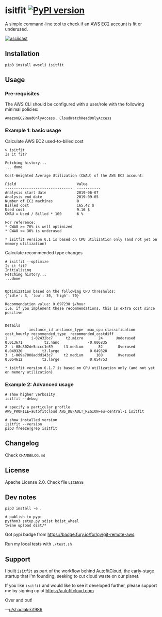 # isitfit [![PyPI version](https://badge.fury.io/py/isitfit.svg)](https://badge.fury.io/py/isitfit)

A simple command-line tool to check if an AWS EC2 account is fit or underused.


[![asciicast](https://asciinema.org/a/ldJ6sfn4tdLVvB7lYiOZAcICG.svg)](https://asciinema.org/a/ldJ6sfn4tdLVvB7lYiOZAcICG)


## Installation

```
pip3 install awscli isitfit
```


## Usage

### Pre-requisites

The AWS CLI should be configured with a user/role with the following minimal policies:

`AmazonEC2ReadOnlyAccess, CloudWatchReadOnlyAccess`


### Example 1: basic usage

Calculate AWS EC2 used-to-billed cost

```
> isitfit
Is it fit?

Fetching history...
... done

Cost-Weighted Average Utilization (CWAU) of the AWS EC2 account:

Field                            Value
-------------------------------  -----------
Analysis start date              2019-06-07
Analysis end date                2019-09-05
Number of EC2 machines           8
Billed cost                      165.42 $
Used cost                        9.16 $
CWAU = Used / Billed * 100       6 %

For reference:
* CWAU >= 70% is well optimized
* CWAU <= 30% is underused

* isitfit version 0.1 is based on CPU utilization only (and not yet on memory utilization)
```

Calculate recommended type changes

```
# isitfit --optimize
Is it fit?
Initializing
Fetching history...
...done


Optimization based on the following CPU thresholds:
{'idle': 3, 'low': 30, 'high': 70}

Recommendation value: 0.097238 $/hour
i.e. if you implement these recommendations, this is extra cost since positive


Details
           instance_id instance_type  max_cpu classification  cost_hourly recommended_type  recommended_costdiff
1           i-02432bc7      t2.micro       24      Underused     0.013671          t2.nano             -0.006835
2  i-08c802de5accc1e89     t3.medium       82       Overused     0.049320         t3.large              0.049320
3  i-069a7808addd143c7     t2.medium      100       Overused     0.054612         t2.large              0.054753

* isitfit version 0.1.7 is based on CPU utilization only (and not yet on memory utilization)
```


### Example 2: Advanced usage

```
# show higher verbosity
isitfit --debug

# specify a particular profile
AWS_PROFILE=autofitcloud AWS_DEFAULT_REGION=eu-central-1 isitfit

# show installed version
isitfit --version
pip3 freeze|grep isitfit
```


## Changelog

Check `CHANGELOG.md`


## License

Apache License 2.0. Check file `LICENSE`


## Dev notes

```
pip3 install -e .

# publish to pypi
python3 setup.py sdist bdist_wheel
twine upload dist/*
```

Got pypi badge from https://badge.fury.io/for/py/git-remote-aws

Run my local tests with `./test.sh`



## Support

I built `isitfit` as part of the workflow behind [AutofitCloud](https://autofitcloud.com), the early-stage startup that I'm founding, seeking to cut cloud waste on our planet.

If you like `isitfit` and would like to see it developed further,
please support me by signing up at https://autofitcloud.com

Over and out!

--[u/shadiakiki1986](https://www.reddit.com/user/shadiakiki1986)
